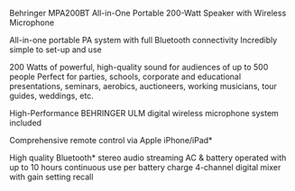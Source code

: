 Behringer MPA200BT All-in-One Portable 200-Watt Speaker with Wireless Microphone

All-in-one portable PA system with full Bluetooth connectivity
Incredibly simple to set-up and use 

200 Watts of powerful, high-quality sound for audiences of up to 500 people
Perfect for parties, schools, corporate and educational presentations, seminars, aerobics, auctioneers, working musicians, tour guides, weddings, etc.

High-Performance BEHRINGER ULM digital wireless microphone system included

Comprehensive remote control via Apple iPhone/iPad*

High quality Bluetooth* stereo audio streaming
AC & battery operated with up to 10 hours continuous use per battery charge
4-channel digital mixer with gain setting recall

